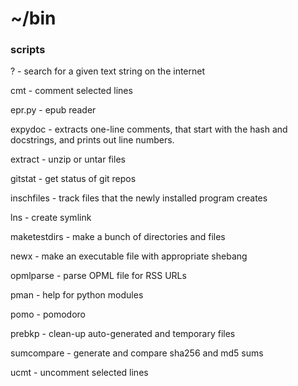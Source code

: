 # ~/bin
### scripts

? - search for a given text string on the internet

cmt - comment selected lines

epr.py - epub reader

expydoc - extracts one-line comments, that start with the hash and 
docstrings, and prints out line numbers.

extract - unzip or untar files

gitstat - get status of git repos

inschfiles - track files that the newly installed program creates

lns - create symlink

maketestdirs - make a bunch of directories and files

newx - make an executable file with appropriate shebang

opmlparse - parse OPML file for RSS URLs

pman - help for python modules 

pomo - pomodoro

prebkp - clean-up auto-generated and temporary files

sumcompare - generate and compare sha256 and md5 sums

ucmt - uncomment selected lines


